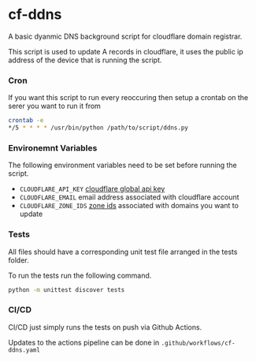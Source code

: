 # cf-ddns
A basic dyanmic DNS background script for cloudflare domain registrar.

This script is used to update A records in cloudflare, it uses the public ip address of the device that is running the script.

### Cron
If you want this script to run every reoccuring then setup a crontab on the serer you want to run it from
```bash
crontab -e
*/5 * * * * /usr/bin/python /path/to/script/ddns.py
```

### Environemnt Variables
The following environment variables need to be set before running the script.

- `CLOUDFLARE_API_KEY` [cloudflare global api key](https://developers.cloudflare.com/fundamentals/api/get-started/keys/)
- `CLOUDFLARE_EMAIL` email address associated with cloudflare account
- `CLOUDFLARE_ZONE_IDS` [zone ids](https://developers.cloudflare.com/fundamentals/setup/find-account-and-zone-ids/) associated with domains you want to update

### Tests
All files should have a corresponding unit test file arranged in the tests folder.

To run the tests run the following command.
```bash
python -m unittest discover tests
```

### CI/CD
CI/CD just simply runs the tests on push via Github Actions.

Updates to the actions pipeline can be done in `.github/workflows/cf-ddns.yaml`